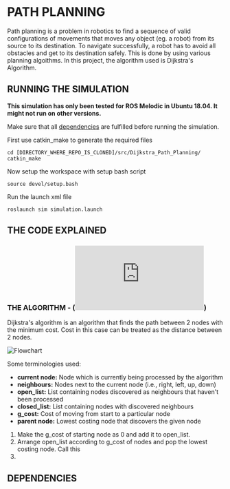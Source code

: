 # PATH PLANNING

Path planning is a problem in robotics to find a sequence of valid configurations of movements that moves any object (eg. a robot) from its source to its destination. To navigate successfully, a robot has to avoid all obstacles and get to its destination safely. This is done by using various planning algoithms. In this project, the algorithm used is Dijkstra's Algorithm.

## RUNNING THE SIMULATION

**This simulation has only been tested for ROS Melodic in Ubuntu 18.04. It might not run on other versions.**

Make sure that all [dependencies](#dependencies) are fulfilled before running the simulation.

First use catkin_make to generate the required files

    cd [DIRECTORY_WHERE_REPO_IS_CLONED]/src/Dijkstra_Path_Planning/
    catkin_make

Now setup the workspace with setup bash script

    source devel/setup.bash

Run the launch xml file

    roslaunch sim simulation.launch

## THE CODE EXPLAINED

### THE ALGORITHM - (![File](https://github.com/brahatesh/RoverSim-1/blob/main/src/Dijkstra_Path_Planning/src/dijkstra_pp/scripts/path_planning_dijkstra.py))

Dijkstra's algorithm is an algorithm that finds the path between 2 nodes with the minimum cost. Cost in this case can be treated as the distance between 2 nodes. 

![Flowchart](https://raw.githubusercontent.com/brahatesh/RoverSim-1/main/Images%20and%20Videos/Images/djikstra_flowchart.jpg)


Some terminologies used:
* **current node:** Node which is currently being processed by the algorithm
* **neighbours:** Nodes next to the current node (i.e., right, left, up, down)
* **open_list:** List containing nodes discovered as neighbours that haven't been processed
* **closed_list:** List containing nodes with discovered neighbours
* **g_cost:** Cost of moving from start to a particular node
* **parent node:** Lowest costing node that discovers the given node

1. Make the g_cost of starting node as 0 and add it to open_list.
2. Arrange open_list according to g_cost of nodes and pop the lowest costing node. Call this 
3. 

## DEPENDENCIES